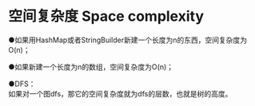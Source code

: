 # 空间复杂度 Space complexity

●如果用HashMap或者StringBuilder新建一个长度为n的东西，空间复杂度为O\(n\)；

●如果新建一个长度为n的数组，空间复杂度为O\(n\)；





●DFS：  
如果对一个图dfs，那它的空间复杂度就为dfs的层数，也就是树的高度。

